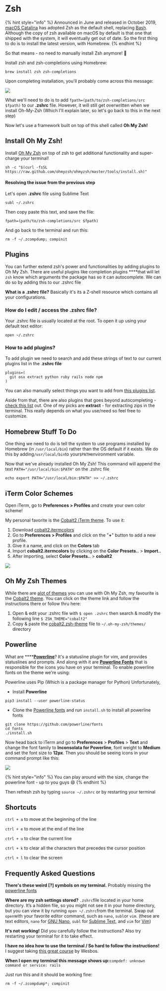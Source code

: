 # Zsh

{% hint style="info" %}
Announced in June and released in October 2019, [macOS Catalina](https://en.wikipedia.org/wiki/MacOS_Catalina) has adopted Zsh as the default shell, replacing [Bash](https://en.wikipedia.org/wiki/Bash_%28Unix_shell%29). Although the copy of zsh available on macOS by default is that one that shipped with the system, it will eventually get out of date. So the first thing to do is to install the latest version, with Homebrew.
{% endhint %}

So that means - no need to manually install Zsh anymore! 🥳

Install zsh and zsh-completions using Homebrew:

```text
brew install zsh zsh-completions
```

Upon completing installation, you'll probably come across this message:

![](../../.gitbook/assets/screen-shot-2019-12-30-at-9.29.06-pm.png)

What we'll need to do is to add `fpath=(path/to/zsh-completions/src $fpath)` to our **.zshrc** file. However, it will still get overwritten when we install Oh-My-Zsh \(Which I'll explain later, so let's go back to this in the next step\) 

Now let's use a framework built on top of this shell called **Oh My Zsh!**

## Install Oh My Zsh!

Install [Oh My Zsh](http://ohmyz.sh/) on top of zsh to get additional functionality and super-charge your terminal!

```text
sh -c "$(curl -fsSL https://raw.github.com/ohmyzsh/ohmyzsh/master/tools/install.sh)"
```

#### Resolving the issue from the previous step

Let's open **.zshrc** file using Sublime Text

```text
subl ~/.zshrc
```

Then copy paste this text, and save the file:

```text
fpath=(path/to/zsh-completions/src $fpath)
```

And go back to the terminal and run this:

```text
rm -f ~/.zcompdump; compinit
```

## Plugins

You can further extend zsh's power and functionalities by adding plugins to Oh My Zsh. There are useful plugins like completion plugins ****that will let `zsh` know which arguments the package has so it can autocomplete. We can do so by adding this to our .zshrc file

**What is a .zshrc file?** Basically it's its a Z-shell resource which contains all your configurations.

### How do I edit / access the .zshrc file?

Your .zshrc file is usually located at the root. To open it up using your default text editor:

```text
open ~/.zshrc
```

### **How to add plugins?**

To add plugin we need to search and add these strings of text to our current plugins list in the .**zshrc file**

```text
plugins=(
  git osx extract python ruby rails node npm
)
```

You can also manually select things you want to add from [this plugins list](https://github.com/robbyrussell/oh-my-zsh/wiki/Plugins).

Aside from that, there are also plugins that goes beyond autocompleting - [check this list](https://github.com/robbyrussell/oh-my-zsh/wiki/Plugins-Overview) out. One of my picks are **extract** - for extracting zips in the terminal. This really depends on what you use/need so feel free to customize.

## Homebrew Stuff To Do

One thing we need to do is tell the system to use programs installed by Homebrew \(in `/usr/local/bin`\) rather than the OS default if it exists. We do this by adding`/usr/local/bin`to your`$PATH`environment variable.

Now that we've already installed Oh My Zsh! This command will append the text `PATH="/usr/local/bin:$PATH"` on the .zshrc file

```text
echo export PATH="/usr/local/bin:$PATH" >> ~/.zshrc
```

## iTerm Color Schemes

Open iTerm, go to **Preferences &gt; Profiles** and create your own color scheme! 

My personal favorite is the [Cobalt2 iTerm theme](https://github.com/wesbos/Cobalt2-iterm/blob/master/cobalt2.itermcolors). To use it:

1. Download [cobalt2.itermcolors](https://raw.githubusercontent.com/wesbos/Cobalt2-iterm/master/cobalt2.itermcolors)
2. Go to **Preferences &gt; Profiles** and click on the "**+**" button to add a new profile.
3. Give it a name, and click on the **Colors** tab
4. Import **cobalt2.itermcolors** by clicking on the **Color Presets..** &gt; **Import..**
5. After importing, select **Color Presets..** &gt; **cobalt2**

![](../../.gitbook/assets/screen-shot-2019-12-30-at-10.22.32-pm.png)

## Oh My Zsh Themes

While there are [alot of themes](https://github.com/robbyrussell/oh-my-zsh/wiki/themes) you can use with Oh My Zsh, my favourite is the [Cobalt2 theme](https://github.com/wesbos/Cobalt2-iterm). You can click on the theme link and follow the instructions there or follow thru here:

1. Open & edit your .zshrc file with `$ open .zshrc` then search & modify the following line `$ ZSH_THEME="cobalt2"`
2. Copy & paste the [cobalt2.zsh-theme](https://raw.githubusercontent.com/wesbos/Cobalt2-iterm/master/cobalt2.zsh-theme) file to `~/.oh-my-zsh/themes/`  directory

## Powerline

What are ****[**Powerline**](https://github.com/powerline/powerline)? It's a statusline plugin for vim, and provides statuslines and prompts. And along with it are [**Powerline Fonts**](https://github.com/powerline/fonts) that is responsible for the icons you have on your terminal. To enable powerline fonts on the theme we're using:

Powerline uses Pip \(Which is a package manager for Python\) Unfortunately, 

* Install **Powerline**

```text
pip3 install --user powerline-status
```

* Clone the [Powerline fonts](https://github.com/powerline/fonts) and run `install.sh` to install all powerline fonts

```text
git clone https://github.com/powerline/fonts
cd fonts
./install.sh
```

Now head back to iTerm and go to **Preferences** &gt; **Profiles** &gt; **Text** and change the font family to **Inconsolata for Powerline**, font weight to **Medium** and set the font size to **12px**. Then you should be seeing icons in your command prompt like this:

![](../../.gitbook/assets/screen-shot-2019-12-31-at-12.31.00-am.png)

{% hint style="info" %}
You can play around with the size, change the powerline font - up to you guys 😄
{% endhint %}

Then refresh zsh by typing `source ~/.zshrc` or by restarting your terminal

## Shortcuts

`ctrl + a` to move at the beginning of the line

`ctrl + e` to move at the end of the line

`ctrl + u` to clear the current line

`ctrl + k` to clear all the characters that precedes the cursor position

`ctrl + l` to clear the screen

## Frequently Asked Questions

**There's these weird \[?\] symbols on my terminal.** Probably missing the [powerline fonts](https://github.com/powerline/fonts)

**Where are my zsh settings stored?** `.zshrc`file located in your home directory. It’s a hidden file, so you might not see it in your home directory, but you can view it by running `open ~/.zshrc`from the terminal. Swap out `open`with your favorite editor command, such as `nano`, `subl`or `vim`. \(these are text editors, `nano` for [GNU Nano](https://www.nano-editor.org/), `subl` for [Sublime Text](https://www.sublimetext.com/), and `vim` for [Vim](http://www.vim.org/)\)

**It's not working!** Did you carefully follow the instructions? Also try restarting your terminal for it to take effect.

**I have no idea how to use the terminal / So hard to follow the instructions!** I suggest taking [this great course](https://commandlinepoweruser.com) by Wesbos.  
  
**When I open my terminal this message shows up:**`compdef: unknown command or service: rails`  
  
Just run this and it should be working fine:

```text
rm -f ~/.zcompdump*; compinit 
```

